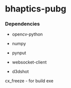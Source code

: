 # bhaptics-pubg

### Dependencies
* opencv-python

* numpy

* pynput

* websocket-client
* d3dshot


cx_freeze - for build exe
